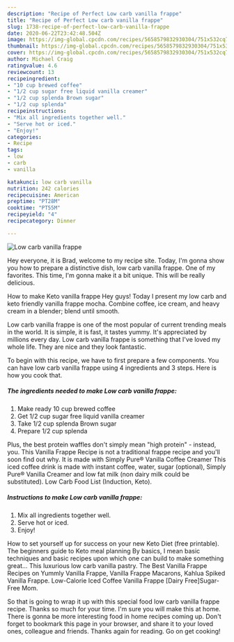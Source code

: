 ```yaml
---
description: "Recipe of Perfect Low carb vanilla frappe"
title: "Recipe of Perfect Low carb vanilla frappe"
slug: 1738-recipe-of-perfect-low-carb-vanilla-frappe
date: 2020-06-22T23:42:48.504Z
image: https://img-global.cpcdn.com/recipes/5658579832930304/751x532cq70/low-carb-vanilla-frappe-recipe-main-photo.jpg
thumbnail: https://img-global.cpcdn.com/recipes/5658579832930304/751x532cq70/low-carb-vanilla-frappe-recipe-main-photo.jpg
cover: https://img-global.cpcdn.com/recipes/5658579832930304/751x532cq70/low-carb-vanilla-frappe-recipe-main-photo.jpg
author: Michael Craig
ratingvalue: 4.6
reviewcount: 13
recipeingredient:
- "10 cup brewed coffee"
- "1/2 cup sugar free liquid vanilla creamer"
- "1/2 cup splenda Brown sugar"
- "1/2 cup splenda"
recipeinstructions:
- "Mix all ingredients together well."
- "Serve hot or iced."
- "Enjoy!"
categories:
- Recipe
tags:
- low
- carb
- vanilla

katakunci: low carb vanilla 
nutrition: 242 calories
recipecuisine: American
preptime: "PT28M"
cooktime: "PT55M"
recipeyield: "4"
recipecategory: Dinner

---
```



![Low carb vanilla frappe](https://img-global.cpcdn.com/recipes/5658579832930304/751x532cq70/low-carb-vanilla-frappe-recipe-main-photo.jpg)

Hey everyone, it is Brad, welcome to my recipe site. Today, I'm gonna show you how to prepare a distinctive dish, low carb vanilla frappe. One of my favorites. This time, I'm gonna make it a bit unique. This will be really delicious.

How to make Keto vanilla frappe Hey guys! Today I present my low carb and keto friendly vanilla frappe mocha. Combine coffee, ice cream, and heavy cream in a blender; blend until smooth.

Low carb vanilla frappe is one of the most popular of current trending meals in the world. It is simple, it is fast, it tastes yummy. It's appreciated by millions every day. Low carb vanilla frappe is something that I've loved my whole life. They are nice and they look fantastic.


To begin with this recipe, we have to first prepare a few components. You can have low carb vanilla frappe using 4 ingredients and 3 steps. Here is how you cook that.

<!--inarticleads1-->

##### The ingredients needed to make Low carb vanilla frappe:

1. Make ready 10 cup brewed coffee
1. Get 1/2 cup sugar free liquid vanilla creamer
1. Take 1/2 cup splenda Brown sugar
1. Prepare 1/2 cup splenda


Plus, the best protein waffles don&#39;t simply mean &#34;high protein&#34; - instead, you. This Vanilla Frappe Recipe is not a traditional frappe recipe and you&#39;ll soon find out why. It is made with Simply Pure® Vanilla Coffee Creamer This iced coffee drink is made with instant coffee, water, sugar (optional), Simply Pure® Vanilla Creamer and low fat milk (non dairy milk could be substituted). Low Carb Food List (Induction, Keto). 

<!--inarticleads2-->

##### Instructions to make Low carb vanilla frappe:

1. Mix all ingredients together well.
1. Serve hot or iced.
1. Enjoy!


How to set yourself up for success on your new Keto Diet (free printable). The beginners guide to Keto meal planning By basics, I mean basic techniques and basic recipes upon which one can build to make something great… This luxurious low carb vanilla pastry. The Best Vanilla Frappe Recipes on Yummly Vanilla Frappe, Vanilla Frappe Macarons, Kahlua Spiked Vanilla Frappe. Low-Calorie Iced Coffee Vanilla Frappe [Dairy Free]Sugar-Free Mom. 

So that is going to wrap it up with this special food low carb vanilla frappe recipe. Thanks so much for your time. I'm sure you will make this at home. There is gonna be more interesting food in home recipes coming up. Don't forget to bookmark this page in your browser, and share it to your loved ones, colleague and friends. Thanks again for reading. Go on get cooking!
